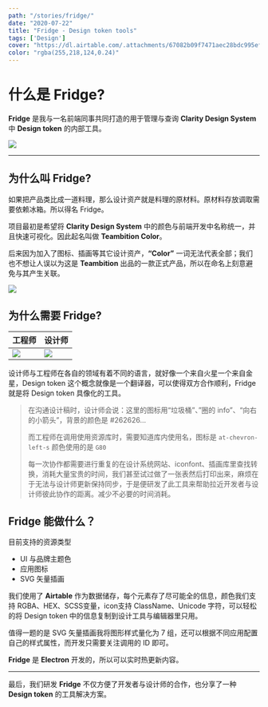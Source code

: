 ```yaml
---
path: "/stories/fridge/"
date: "2020-07-22"
title: "Fridge - Design token tools"
tags: ['Design']
cover: "https://dl.airtable.com/.attachments/67082b09f7471aec28bdc995efc00282/5f80d723/fridge.png"
color: "rgba(255,218,124,0.24)"
---
```


# 什么是 Fridge?

**Fridge** 是我与一名前端同事共同打造的用于管理与查询 **Clarity Design System** 中 **Design token** 的内部工具。

![](https://dl.airtable.com/.attachments/c60f7e23bf3c1ea655f19e46c683556a/c509568b/5eddb5b5b9769f7317120659.png)

---

## 为什么叫 Fridge?

如果把产品类比成一道料理，那么设计资产就是料理的原材料。原材料存放调取需要依赖冰箱。所以得名 Fridge。

项目最初是希望将 **Clarity Design System** 中的颜色与前端开发中名称统一，并且快速可视化。因此起名叫做 **Teambition Color**。

后来因为加入了图标、插画等其它设计资产，**“Color”** 一词无法代表全部；我们也不想让人误以为这是 **Teambition** 出品的一款正式产品，所以在命名上刻意避免与其产生关联。

![](https://dl.airtable.com/.attachments/e8700c2abc82cf196f3b639429a3fb29/c59cfb6a/5eddb24fb9769f234f120602.png)

## 为什么需要 Fridge?

| 工程师 | 设计师 |
| ---- | ---- |
| ![](https://dl.airtable.com/.attachments/1d2dcdabca5a9e6cdcbec64ef795bc20/d5ef6452/thoughts-1746.png) | ![](https://dl.airtable.com/.attachments/7b147a23dc9144159f723893514ee2ab/0610222d/thoughts-1749.png) |

设计师与工程师在各自的领域有着不同的语言，就好像一个来自火星一个来自金星，Design token 这个概念就像是一个翻译器，可以使得双方合作顺利，Fridge 就是将 Design token 具像化的工具。

> 在沟通设计稿时，设计师会说：这里的图标用“垃圾桶”、”圈的 info”、“向右的小箭头”，背景的颜色是 #262626...
>
> 而工程师在调用使用资源库时，需要知道库内使用名，图标是 `at-chevron-left-s` 颜色使用的是 `G80`
>
> 每一次协作都需要进行重复的在设计系统网站、iconfont、插画库里查找转换，消耗大量宝贵的时间，我们甚至试过做了一张表然后打印出来，麻烦在于无法与设计师更新保持同步，于是便研发了此工具来帮助拉近开发者与设计师彼此协作的距离。减少不必要的时间消耗。

## Fridge 能做什么？

目前支持的资源类型

* UI 与品牌主题色
* 应用图标
* SVG 矢量插画

我们使用了 **Airtable** 作为数据储存，每个元素存了尽可能全的信息，颜色我们支持 RGBA、HEX、SCSS变量，icon支持 ClassName、Unicode 字符，可以轻松的将 Design token 中的信息复制到设计工具与编辑器里只用。

值得一题的是 SVG 矢量插画我将图形样式量化为 7 组，还可以根据不同应用配置自己的样式属性，而开发只需要关注调用的 ID 即可。

**Fridge** 是 **Electron** 开发的，所以可以实时热更新内容。

---

最后，我们研发 **Fridge** 不仅方便了开发者与设计师的合作，也分享了一种 **Design token** 的工具解决方案。